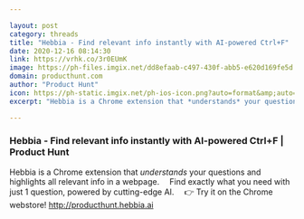 ```yaml
---

layout: post
category: threads
title: "Hebbia - Find relevant info instantly with AI-powered Ctrl+F"
date: 2020-12-16 08:14:30
link: https://vrhk.co/3r0EUmK
image: https://ph-files.imgix.net/dd8efaab-c497-430f-abb5-e620d169fe5d.png?auto=format&fit=crop&frame=1&h=512&w=1024
domain: producthunt.com
author: "Product Hunt"
icon: https://ph-static.imgix.net/ph-ios-icon.png?auto=format&amp;auto=compress
excerpt: "Hebbia is a Chrome extension that *understands* your questions and highlights all relevant info in a webpage. ⠀ Find exactly what you need with just 1 question, powered by cutting-edge AI. ⠀ :point_right: Try it on the Chrome webstore! <http://producthunt.hebbia.ai>"

---
```


### Hebbia - Find relevant info instantly with AI-powered Ctrl+F | Product Hunt

Hebbia is a Chrome extension that *understands* your questions and highlights all relevant info in a webpage. ⠀ Find exactly what you need with just 1 question, powered by cutting-edge AI. ⠀ :point_right: Try it on the Chrome webstore! <http://producthunt.hebbia.ai>